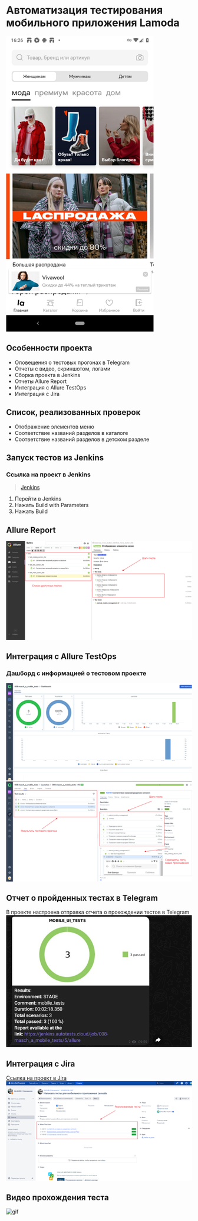 # Автоматизация тестирования мобильного приложения Lamoda
![img.png](pictures/main.png)

## Особенности проекта
* Оповещения о тестовых прогонах в Telegram
* Отчеты с видео, скриншотом, логами
* Сборка проекта в Jenkins
* Отчеты Allure Report
* Интеграция с Allure TestOps
* Интеграция с Jira

## Список, реализованных проверок
* Отображение элементов меню
* Соответствие названий разделов в каталоге
* Соответствие названий разделов в детском разделе

## Запуск тестов из Jenkins
### Ссылка на проект в Jenkins
> <a target="_blank" href="https://jenkins.autotests.cloud/job/008-masch_a_mobile_tests/">Jenkins</a>
> 
1. Перейти в Jenkins
2. Нажать Build with Parameters
3. Нажать Build
## Allure Report
![img.png](pictures/allure-1.png)
## Интеграция с Allure TestOps
### Дашборд с информацией о тестовом проекте
![img.png](pictures/testops-1.png)
![img.png](pictures/testops-2.png)

## Отчет о пройденных тестах в Telegram
В проекте настроена отправка отчета о прохождении тестов в Telegram
![img.png](pictures/img.png)

## Интеграция с Jira
<a target="_blank" href="https://jira.autotests.cloud/browse/HOMEWORK-1067">Ссылка на проект в Jira</a>
![img.png](pictures/jira.png)

## Видео прохождения теста
![gif](pictures/video.gif)



